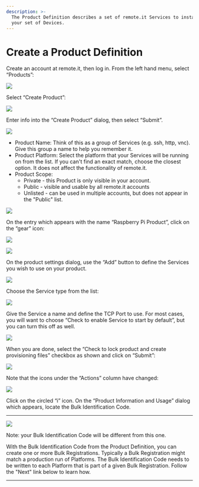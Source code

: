 ```yaml
---
description: >-
  The Product Definition describes a set of remote.it Services to install on
  your set of Devices.
---
```


# Create a Product Definition

Create an account at remote.it, then log in.  From the left hand menu, select “Products”:

![](../../.gitbook/assets/image%20%28114%29.png)

Select “Create Product”:

![](../../.gitbook/assets/image%20%2882%29.png)

Enter info into the “Create Product” dialog, then select “Submit”.

![](../../.gitbook/assets/image%20%28168%29.png)

* Product Name: Think of this as a group of Services \(e.g. ssh, http, vnc\).  Give this group a name to help you remember it.
* Product Platform: Select the platform that your Services will be running on from the list.  If you can't find an exact match, choose the closest option.  It does not affect the functionality of remote.it.
* Product Scope: 
  * Private - this Product is only visible in your account.
  * Public - visible and usable by all remote.it accounts
  * Unlisted - can be used in multiple accounts, but does not appear in the "Public" list.

![](../../.gitbook/assets/image%20%28466%29.png)

On the entry which appears with the name “Raspberry Pi Product”, click on the “gear” icon:

![](../../.gitbook/assets/image%20%2880%29.png)

![](../../.gitbook/assets/image%20%28310%29.png)

On the product settings dialog, use the “Add” button to define the Services you wish to use on your product.  

![](../../.gitbook/assets/image%20%28372%29.png)

Choose the Service type from the list:

![](../../.gitbook/assets/image%20%28443%29.png)

Give the Service a name and define the TCP Port to use.  For most cases, you will want to choose “Check to enable Service to start by default”, but you can turn this off as well.

![](../../.gitbook/assets/image%20%28464%29.png)

When you are done, select the “Check to lock product and create provisioning files” checkbox as shown and click on “Submit”:

![](../../.gitbook/assets/image%20%28355%29.png)

Note that the icons under the “Actions” column have changed:

![](../../.gitbook/assets/image%20%28504%29.png)

Click on the circled “i” icon.  On the “Product Information and Usage” dialog which appears, locate the Bulk Identification Code.  
****

![](../../.gitbook/assets/image%20%28361%29.png)

Note: your Bulk Identification Code will be different from this one.  

With the Bulk Identification Code from the Product Definition, you can create one or more Bulk Registrations.  Typically a Bulk Registration might match a production run of Platforms.  The Bulk Identification Code needs to be written to each Platform that is part of a given Bulk Registration.  Follow the "Next" link below to learn how.  
****

